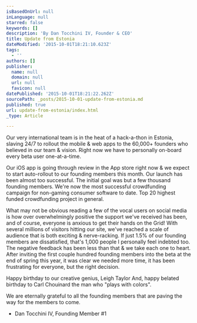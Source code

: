 ```yaml
---
isBasedOnUrl: null
inLanguage: null
starred: false
keywords: []
description: 'By Dan Tocchini IV, Founder & CEO'
title: Update from Estonia
dateModified: '2015-10-01T18:21:10.623Z'
tags:
  - ''
authors: []
publisher:
  name: null
  domain: null
  url: null
  favicon: null
datePublished: '2015-10-01T18:21:22.262Z'
sourcePath: _posts/2015-10-01-update-from-estonia.md
published: true
url: update-from-estonia/index.html
_type: Article

---
```

Our very international team is in the heat of a hack-a-thon in Estonia, slaving 24/7 to rollout the mobile & web apps to the 60,000+ founders who believed in our team & vision. 
Right now we have to personally on-board every beta user one-at-a-time. 

Our iOS app is going through review in the App store right now & we expect to start auto-rollout to our founding members this month. 
Our launch has been almost too successful. The initial goal was but a few thousand founding members. We're now the most successful crowdfunding campaign for non-gaming consumer software to date. Top 20 highest funded crowdfunding project in general. 

What may not be obvious reading a few of the vocal users on social media is how over overwhelmingly positive the support we've received has been, and of course, everyone is anxious to get their hands on the Grid! With several millions of visitors hitting our site, we've reached a scale of audience that is both exciting & nerve-racking. If just 1.5% of our founding members are dissatisfied, that's 1,000 people I personally feel indebted too. The negative feedback has been less than that & we take each one to heart. After inviting the first couple hundred founding members into the beta at the end of spring this year, it was clear we needed more time, it has been frustrating for everyone, but the right decision. 

Happy birthday to our creative genius, Leigh Taylor And, happy belated birthday to Carl Chouinard the man who "plays with colors". 

We are eternally grateful to all the founding members that are paving the way for the members to come. 

- Dan Tocchini IV, Founding Member \#1